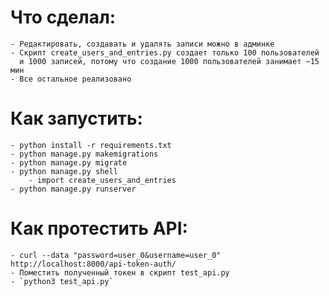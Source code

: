 # Что сделал:
	- Редактировать, создавать и удалять записи можно в админке
	- Скрипт create_users_and_entries.py создает только 100 пользователей  
	  и 1000 записей, потому что создание 1000 пользователей занимает ~15 мин
	- Все остальное реализовано

# Как запустить:
	- python install -r requirements.txt
	- python manage.py makemigrations
	- python manage.py migrate
	- python manage.py shell
		- import create_users_and_entries
	- python manage.py runserver

# Как протестить API:
	- curl --data "password=user_0&username=user_0" http://localhost:8000/api-token-auth/
	- Поместить полученный токен в скрипт test_api.py
	- `python3 test_api.py`